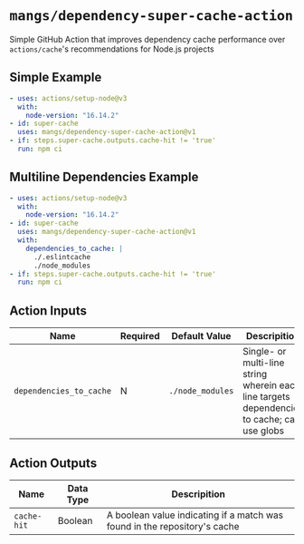 # `mangs/dependency-super-cache-action`

Simple GitHub Action that improves dependency cache performance over `actions/cache`'s recommendations for Node.js projects

## Simple Example

```yaml
- uses: actions/setup-node@v3
  with:
    node-version: "16.14.2"
- id: super-cache
  uses: mangs/dependency-super-cache-action@v1
- if: steps.super-cache.outputs.cache-hit != 'true'
  run: npm ci
```

## Multiline Dependencies Example

```yaml
- uses: actions/setup-node@v3
  with:
    node-version: "16.14.2"
- id: super-cache
  uses: mangs/dependency-super-cache-action@v1
  with:
    dependencies_to_cache: |
      ./.eslintcache
      ./node_modules
- if: steps.super-cache.outputs.cache-hit != 'true'
  run: npm ci
```

## Action Inputs

| Name                    | Required | Default Value    | Descripition                                                                                |
| ----------------------- | -------- | ---------------- | ------------------------------------------------------------------------------------------- |
| `dependencies_to_cache` | N        | `./node_modules` | Single- or multi-line string wherein each line targets dependencies to cache; can use globs |

## Action Outputs

| Name        | Data Type | Descripition                                                              |
| ----------- | --------- | ------------------------------------------------------------------------- |
| `cache-hit` | Boolean   | A boolean value indicating if a match was found in the repository's cache |
